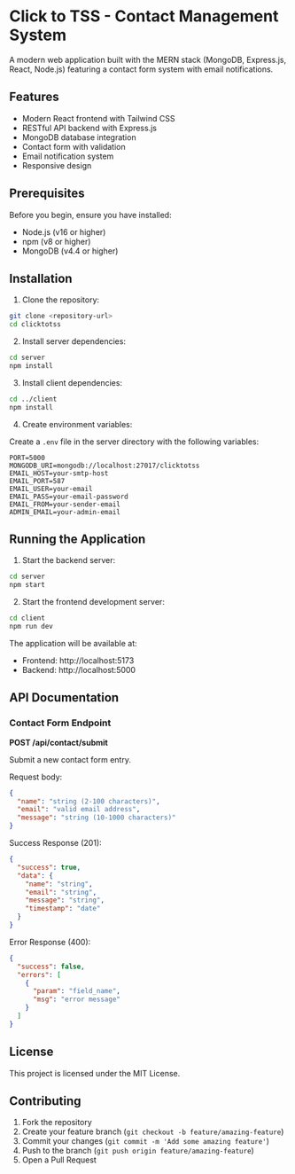 # Click to TSS - Contact Management System

A modern web application built with the MERN stack (MongoDB, Express.js, React, Node.js) featuring a contact form system with email notifications.

## Features

- Modern React frontend with Tailwind CSS
- RESTful API backend with Express.js
- MongoDB database integration
- Contact form with validation
- Email notification system
- Responsive design

## Prerequisites

Before you begin, ensure you have installed:
- Node.js (v16 or higher)
- npm (v8 or higher)
- MongoDB (v4.4 or higher)

## Installation

1. Clone the repository:
```bash
git clone <repository-url>
cd clicktotss
```

2. Install server dependencies:
```bash
cd server
npm install
```

3. Install client dependencies:
```bash
cd ../client
npm install
```

4. Create environment variables:

Create a `.env` file in the server directory with the following variables:
```
PORT=5000
MONGODB_URI=mongodb://localhost:27017/clicktotss
EMAIL_HOST=your-smtp-host
EMAIL_PORT=587
EMAIL_USER=your-email
EMAIL_PASS=your-email-password
EMAIL_FROM=your-sender-email
ADMIN_EMAIL=your-admin-email
```

## Running the Application

1. Start the backend server:
```bash
cd server
npm start
```

2. Start the frontend development server:
```bash
cd client
npm run dev
```

The application will be available at:
- Frontend: http://localhost:5173
- Backend: http://localhost:5000

## API Documentation

### Contact Form Endpoint

**POST /api/contact/submit**

Submit a new contact form entry.

Request body:
```json
{
  "name": "string (2-100 characters)",
  "email": "valid email address",
  "message": "string (10-1000 characters)"
}
```

Success Response (201):
```json
{
  "success": true,
  "data": {
    "name": "string",
    "email": "string",
    "message": "string",
    "timestamp": "date"
  }
}
```

Error Response (400):
```json
{
  "success": false,
  "errors": [
    {
      "param": "field_name",
      "msg": "error message"
    }
  ]
}
```

## License

This project is licensed under the MIT License.

## Contributing

1. Fork the repository
2. Create your feature branch (`git checkout -b feature/amazing-feature`)
3. Commit your changes (`git commit -m 'Add some amazing feature'`)
4. Push to the branch (`git push origin feature/amazing-feature`)
5. Open a Pull Request
